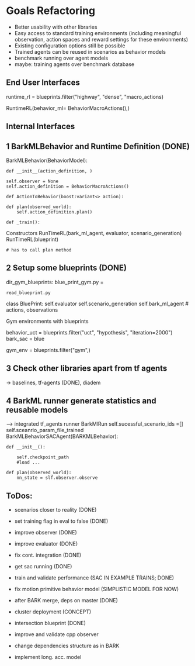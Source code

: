 # Goals Refactoring

- Better usability with other libraries
- Easy access to standard training environments (including meaningful observation, action spaces and reward settings for these environments)
- Existing configuration options still be possible
- Trained agents can be reused in scenarios as behavior models
- benchmark running over agent models
- maybe: training agents over benchmark database

## End User Interfaces

runtime_rl = blueprints.filter("highway", "dense", "macro_actions)

RuntimeRL(behavior_ml= BehaviorMacroActions(),)

## Internal Interfaces

## 1 BarkMLBehavior and Runtime Definition (DONE)

BarkMLBehavior(BehaviorModel):

    def __init__(action_definition, )

    self.observer = None
    self.action_definition = BehaviorMacroActions()

    def ActionToBehavior(boost:variant<> action):

    def plan(observed_world):
        self.action_definition.plan()

    def _train():


Constructors
    RunTimeRL(bark_ml_agent, evaluator, scenario_generation)
    RunTimeRL(blueprint)

    # has to call plan method


## 2 Setup some blueprints (DONE)

dir_gym_blueprints:
    blue_print_gym.py =

    read_blueprint.py


class BluePrint:
    self.evaluator
    self.scenario_generation
    self.bark_ml_agent # actions, observations

Gym environments with blueprints

behavior_uct = blueprints.filter("uct", "hypothesis", "iteration=2000")
bark_sac = blue

gym_env = blueprints.filter("gym",)

## 3 Check other libraries apart from tf agents

-> baselines, tf-agents (DONE), diadem


## 4 BarkML runner generate statistics and reusable models

--> integrated tf_agents runner
BarkMlRun
    self.sucessful_scenario_ids =[]
    self.sceanrio_param_file_trained
BarkMLBehaviorSACAgent(BARKMLBehavior):

    def __init__():

        self.checkpoint_path
        #load ...

    def plan(observed_world):
        nn_state = slf.observer.observe

## ToDos:

- scenarios closer to reality (DONE)
- set training flag in eval to false (DONE)
- improve observer (DONE)
- improve evaluator (DONE)
- fix cont. integration (DONE)
- get sac running (DONE)
- train and validate performance (SAC IN EXAMPLE TRAINS; DONE)
- fix motion primitive behavior model (SIMPLISTIC MODEL FOR NOW)
- after BARK merge, deps on master (DONE)

- cluster deployment (CONCEPT)
- intersection blueprint (DONE)
- improve and validate cpp observer
- change dependencies structure as in BARK
- implement long. acc. model